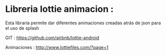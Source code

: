 # Libreria lottie animacion :

  Esta libraría permite dar diferentes animaciones creadas atrás de json para el uso de splash

  GIT : https://github.com/airbnb/lottie-android

  Animaciones : http://www.lottiefiles.com/?page=1